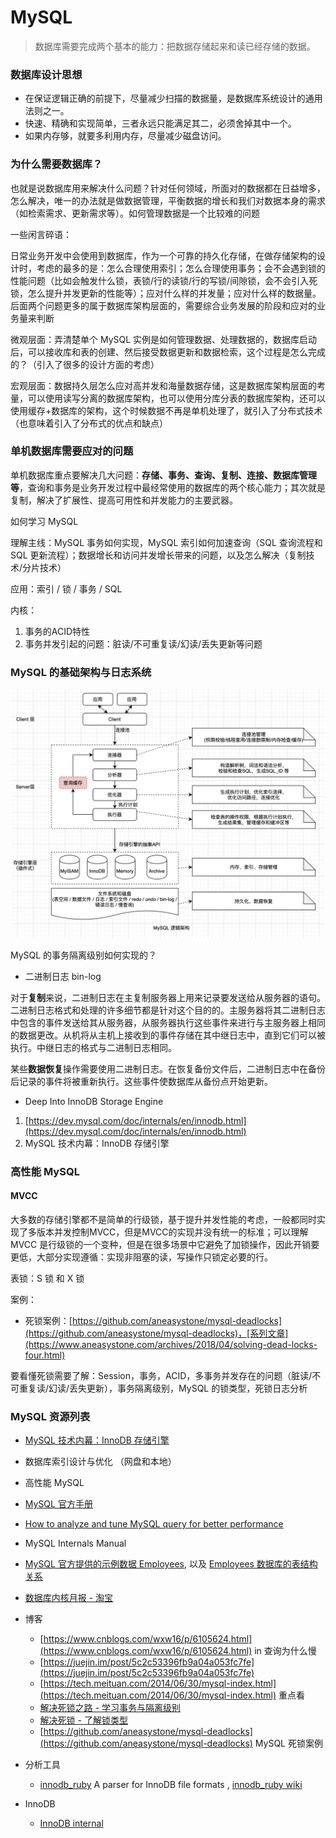 # MySQL

> 数据库需要完成两个基本的能力：把数据存储起来和读已经存储的数据。

### 数据库设计思想

* 在保证逻辑正确的前提下，尽量减少扫描的数据量，是数据库系统设计的通用法则之一。
* 快速、精确和实现简单，三者永远只能满足其二，必须舍掉其中一个。
* 如果内存够，就要多利用内存，尽量减少磁盘访问。

### 为什么需要数据库？

也就是说数据库用来解决什么问题？针对任何领域，所面对的数据都在日益增多，怎么解决，唯一的办法就是做数据管理，平衡数据的增长和我们对数据本身的需求（如检索需求、更新需求等）。如何管理数据是一个比较难的问题

一些闲言碎语：

日常业务开发中会使用到数据库，作为一个可靠的持久化存储，在做存储架构的设计时，考虑的最多的是：怎么合理使用索引；怎么合理使用事务；会不会遇到锁的性能问题（比如会触发什么锁，表锁/行的读锁/行的写锁/间隙锁，会不会引入死锁，怎么提升并发更新的性能等）；应对什么样的并发量；应对什么样的数据量。后面两个问题更多的属于数据库架构层面的，需要综合业务发展的阶段和应对的业务量来判断

微观层面：弄清楚单个 MySQL 实例是如何管理数据、处理数据的，数据库启动后，可以接收库和表的创建、然后接受数据更新和数据检索，这个过程是怎么完成的？（引入了很多的设计方面的考虑）

宏观层面：数据持久层怎么应对高并发和海量数据存储，这是数据库架构层面的考量，可以使用读写分离的数据库架构，也可以使用分库分表的数据库架构，还可以使用缓存+数据库的架构，这个时候数据不再是单机处理了，就引入了分布式技术（也意味着引入了分布式的优点和缺点）

### 单机数据库需要应对的问题

单机数据库重点要解决几大问题：**存储、事务、查询、复制、连接、数据库管理等**，查询和事务是业务开发过程中最经常使用的数据库的两个核心能力；其次就是复制，解决了扩展性、提高可用性和并发能力的主要武器。

如何学习 MySQL

理解主线：MySQL 事务如何实现，MySQL 索引如何加速查询（SQL 查询流程和 SQL 更新流程）；数据增长和访问并发增长带来的问题，以及怎么解决（复制技术/分片技术）

应用：索引 / 锁 / 事务 / SQL 

内核：

1. 事务的ACID特性
2. 事务并发引起的问题：脏读/不可重复读/幻读/丢失更新等问题

### MySQL 的基础架构与日志系统



![](../../.gitbook/assets/image%20%2832%29.png)



MySQL 的事务隔离级别如何实现的？

* 二进制日志 bin-log

对于**复制**来说，二进制日志在主复制服务器上用来记录要发送给从服务器的语句。二进制日志格式和处理的许多细节都是针对这个目的的。主服务器将其二进制日志中包含的事件发送给其从服务器，从服务器执行这些事件来进行与主服务器上相同的数据更改。从机将从主机上接收到的事件存储在其中继日志中，直到它们可以被执行。中继日志的格式与二进制日志相同。

某些**数据恢复**操作需要使用二进制日志。在恢复备份文件后，二进制日志中在备份后记录的事件将被重新执行。这些事件使数据库从备份点开始更新。

* Deep Into InnoDB Storage Engine

1. [https://dev.mysql.com/doc/internals/en/innodb.html](https://dev.mysql.com/doc/internals/en/innodb.html)
2. MySQL 技术内幕：InnoDB 存储引擎



### 高性能 MySQL

#### MVCC

大多数的存储引擎都不是简单的行级锁，基于提升并发性能的考虑，一般都同时实现了多版本并发控制MVCC，但是MVCC的实现并没有统一的标准；可以理解 MVCC 是行级锁的一个变种，但是在很多场景中它避免了加锁操作，因此开销要更低，大部分实现遵循：实现非阻塞的读，写操作只锁定必要的行。



表锁：S 锁 和 X 锁



案例：

* 死锁案例：[https://github.com/aneasystone/mysql-deadlocks](https://github.com/aneasystone/mysql-deadlocks)，[系列文章](https://www.aneasystone.com/archives/2018/04/solving-dead-locks-four.html)

要看懂死锁需要了解：Session，事务，ACID，多事务并发存在的问题（脏读/不可重复读/幻读/丢失更新），事务隔离级别，MySQL 的锁类型，死锁日志分析



### MySQL 资源列表

* [MySQL 技术内幕：InnoDB 存储引擎](https://weread.qq.com/web/reader/611329b059346e611427f1ckc81322c012c81e728d9d180)
* 数据库索引设计与优化 （网盘和本地）
* 高性能 MySQL
* [MySQL 官方手册](https://dev.mysql.com/doc/refman/5.7/en/)
* [How to analyze and tune MySQL query for better performance](https://www.mysql.com/cn/why-mysql/presentations/tune-mysql-queries-performance/)
* MySQL Internals Manual
* [MySQL 官方提供的示例数据 Employees](https://dev.mysql.com/doc/employee/en/employees-installation.html), 以及 [Employees 数据库的表结构关系](https://dev.mysql.com/doc/employee/en/sakila-structure.html)
* [数据库内核月报 - 淘宝](http://mysql.taobao.org/monthly/)
* 博客

  * [https://www.cnblogs.com/wxw16/p/6105624.html](https://www.cnblogs.com/wxw16/p/6105624.html) in 查询为什么慢
  * [https://juejin.im/post/5c2c53396fb9a04a053fc7fe](https://juejin.im/post/5c2c53396fb9a04a053fc7fe)
  * [https://tech.meituan.com/2014/06/30/mysql-index.html](https://tech.meituan.com/2014/06/30/mysql-index.html) 重点看
  * [解决死锁之路 - 学习事务与隔离级别](https://www.aneasystone.com/archives/2017/10/solving-dead-locks-one.html)
  * [解决死锁 - 了解锁类型](https://www.aneasystone.com/archives/2017/11/solving-dead-locks-two.html)
  * [https://github.com/aneasystone/mysql-deadlocks](https://github.com/aneasystone/mysql-deadlocks) MySQL 死锁案例

* 分析工具
  * [innodb\_ruby](https://github.com/jeremycole/innodb_ruby/wiki)  A parser for InnoDB file formats , [innodb\_ruby wiki](https://github.com/jeremycole/innodb_ruby/wiki)
* InnoDB
  * [InnoDB internal](https://blog.jcole.us/innodb/)



